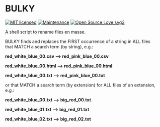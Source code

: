 # BULKY 

[![MIT licensed](https://img.shields.io/badge/license-MIT-blue.svg)](https://raw.githubusercontent.com/hyperium/hyper/master/LICENSE)
[![Maintenance](https://img.shields.io/badge/Maintained%3F-yes-green.svg)](https://GitHub.com/Naereen/StrapDown.js/graphs/commit-activity)
[![Open Source Love svg3](https://badges.frapsoft.com/os/v3/open-source.svg?v=103)](https://github.com/ellerbrock/open-source-badges/)

A shell script to rename files en masse. 

BULKY finds and replaces the FIRST occurrence of a string in ALL files  
that MATCH a search term (by string), e.g.:  

**red_white_blue_00.csv --> red_pink_blue_00.csv**

**red_white_blue_00.html --> red_pink_blue_00.html** 

**red_white_blue_00.txt --> red_pink_blue_00.txt** 

or that MATCH a search term (by extension) for ALL files of an extension, e.g.: 

**red_white_blue_00.txt --> big_red_00.txt** 

**red_white_blue_01.txt --> big_red_01.txt**

**red_white_blue_02.txt --> big_red_02.txt** 
